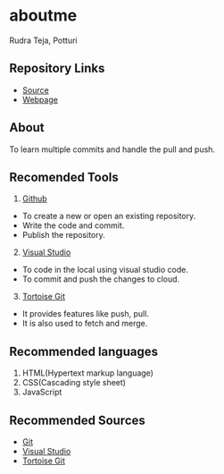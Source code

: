 # aboutme
Rudra Teja, Potturi
## Repository Links
- [Source](https://github.com/RudraPotturi/aboutme)
- [Webpage](https://rudrapotturi.github.io/aboutme/)
## About
To learn multiple commits and handle the pull and push.
## Recomended Tools
1. [Github](https://github.com/) 
  - To create a new or open an existing repository.
  - Write the code and commit.
  - Publish the repository.
2. [Visual Studio](https://visualstudio.microsoft.com/)
  - To code in the local using visual studio code.
  - To commit and push the changes to cloud.
3. [Tortoise Git](https://tortoisegit.org/)
  - It provides features like push, pull.
  - It is also used to fetch and merge.
## Recommended languages
1. HTML(Hypertext markup language)
2. CSS(Cascading style sheet)
3. JavaScript
## Recommended Sources
- [Git](https://en.wikipedia.org/wiki/Git)
- [Visual Studio](https://code.visualstudio.com/)
- [Tortoise Git](https://en.wikipedia.org/wiki/TortoiseGit)